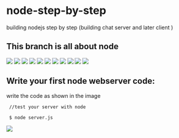 node-step-by-step
=================

building nodejs step by step (building chat server and later client )




## This branch is all about node 


<img src="info_why_node.png" >

<img src="info00.png">

<img src="info01.png">

<img src="info02.png">

<img src="info03.png">

<img src="info04.png">

<img src="info05.png">

<img src="info06.png">

<img src="info07.png">

<img src="info08.png">

<img src="info09.png">




## Write your first node webserver code:
write the code as shown in the image


~~~
 //test your server with node 

 $ node server.js 

~~~

<img src="info.png" >



